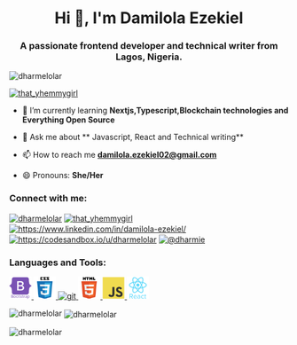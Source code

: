 

<!--
**dharmelolar/dharmelolar** is a ✨ _special_ ✨ repository because its `README.md` (this file) appears on your GitHub profile.

Here are some ideas to get you started:

- 🔭 I’m currently working on ...
- 🌱 I’m currently learning ...
- 👯 I’m looking to collaborate on ...
- 🤔 I’m looking for help with ...
- 💬 Ask me about ...
- 📫 How to reach me: ...
- 😄 Pronouns: ...
- ⚡ Fun fact: ...
-->
<h1 align="center">Hi 👋, I'm Damilola Ezekiel</h1>
<h3 align="center">A passionate frontend developer and technical writer from Lagos, Nigeria.</h3>

<p align="left"> <img src="https://komarev.com/ghpvc/?username=dharmelolar&label=Profile%20views&color=0e75b6&style=flat" alt="dharmelolar" /> </p>

<p align="left"> <a href="https://twitter.com/that_yhemmygirl" target="blank"><img src="https://img.shields.io/twitter/follow/that_yhemmygirl?logo=twitter&style=for-the-badge" alt="that_yhemmygirl" /></a> </p>

- 🌱 I’m currently learning **Nextjs,Typescript,Blockchain technologies and Everything Open Source**

- 💬 Ask me about ** Javascript, React and Technical writing**

- 📫 How to reach me **damilola.ezekiel02@gmail.com**
  
- 😄 Pronouns: **She/Her**



<h3 align="left">Connect with me:</h3>
<p align="left">
<a href="https://dev.to/dharmelolar" target="blank"><img align="center" src="https://raw.githubusercontent.com/rahuldkjain/github-profile-readme-generator/master/src/images/icons/Social/devto.svg" alt="dharmelolar" height="30" width="40" /></a>
<a href="https://twitter.com/that_yhemmygirl" target="blank"><img align="center" src="https://raw.githubusercontent.com/rahuldkjain/github-profile-readme-generator/master/src/images/icons/Social/twitter.svg" alt="that_yhemmygirl" height="30" width="40" /></a>
<a href="https://linkedin.com/in/https://www.linkedin.com/in/damilola-ezekiel/" target="blank"><img align="center" src="https://raw.githubusercontent.com/rahuldkjain/github-profile-readme-generator/master/src/images/icons/Social/linked-in-alt.svg" alt="https://www.linkedin.com/in/damilola-ezekiel/" height="30" width="40" /></a>
<a href="https://codesandbox.com/https://codesandbox.io/u/dharmelolar" target="blank"><img align="center" src="https://raw.githubusercontent.com/rahuldkjain/github-profile-readme-generator/master/src/images/icons/Social/codesandbox.svg" alt="https://codesandbox.io/u/dharmelolar" height="30" width="40" /></a>
<a href="https://hashnode.com/@dharmie" target="blank"><img align="center" src="https://raw.githubusercontent.com/rahuldkjain/github-profile-readme-generator/master/src/images/icons/Social/hashnode.svg" alt="@dharmie" height="30" width="40" /></a>
</p>

<h3 align="left">Languages and Tools:</h3>
<p align="left"> <a href="https://getbootstrap.com" target="_blank" rel="noreferrer"> <img src="https://raw.githubusercontent.com/devicons/devicon/master/icons/bootstrap/bootstrap-plain-wordmark.svg" alt="bootstrap" width="40" height="40"/> </a> <a href="https://www.w3schools.com/css/" target="_blank" rel="noreferrer"> <img src="https://raw.githubusercontent.com/devicons/devicon/master/icons/css3/css3-original-wordmark.svg" alt="css3" width="40" height="40"/> </a> <a href="https://git-scm.com/" target="_blank" rel="noreferrer"> <img src="https://www.vectorlogo.zone/logos/git-scm/git-scm-icon.svg" alt="git" width="40" height="40"/> </a> <a href="https://www.w3.org/html/" target="_blank" rel="noreferrer"> <img src="https://raw.githubusercontent.com/devicons/devicon/master/icons/html5/html5-original-wordmark.svg" alt="html5" width="40" height="40"/> </a> <a href="https://developer.mozilla.org/en-US/docs/Web/JavaScript" target="_blank" rel="noreferrer"> <img src="https://raw.githubusercontent.com/devicons/devicon/master/icons/javascript/javascript-original.svg" alt="javascript" width="40" height="40"/> </a> <a href="https://reactjs.org/" target="_blank" rel="noreferrer"> <img src="https://raw.githubusercontent.com/devicons/devicon/master/icons/react/react-original-wordmark.svg" alt="react" width="40" height="40"/> </a> </p>

<p><img align="left" src="https://github-readme-stats.vercel.app/api/top-langs?username=dharmelolar&show_icons=true&locale=en&layout=compact" alt="dharmelolar" /></p>

<p>&nbsp;<img align="center" src="https://github-readme-stats.vercel.app/api?username=dharmelolar&show_icons=true&locale=en" alt="dharmelolar" /></p>

<p><img align="center" src="https://github-readme-streak-stats.herokuapp.com/?user=dharmelolar&" alt="dharmelolar" /></p>
